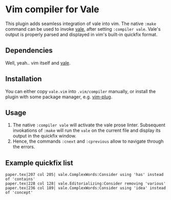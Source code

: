 # Vim compiler for Vale

This plugin adds seamless integration of vale into vim.
The native `:make` command can be used to invoke [vale](https://github.com/ValeLint/vale), after setting `:compiler vale`.
Vale's output is properly parsed and displayed in vim's built-in quickfix format.

## Dependencies

Well, yeah.. vim itself and [vale](https://github.com/ValeLint/vale).

## Installation

You can either copy `vale.vim` into `.vim/compiler` manually, or install the plugin with some package manager, e.g. [vim-plug](https://github.com/junegunn/vim-plug). 

## Usage

1. The native `:compiler vale` will activate the vale prose linter. Subsequent
   invokations of `:make` will run the `vale` on the current file and display
   its output in the quickfix window.
2. Hence, the commands `:cnext` and `:cprevious` allow to navigate through the errors.

## Example quickfix list

```
paper.tex|207 col 205| vale.ComplexWords:Consider using 'has' instead of 'contains'
paper.tex|228 col 128| vale.Editorializing:Consider removing 'various'
paper.tex|236 col 189| vale.ComplexWords:Consider using 'idea' instead of 'concept'
```
